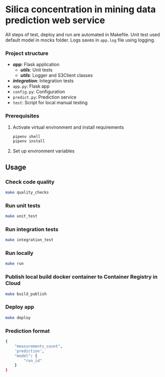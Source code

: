 # Silica concentration in mining data prediction web service

All steps of test, deploy and run are automated in Makefile.
Unit test used default model in mocks folder.
Logs saves in `app.log` file using logging.

### Project structure
- **_app_**: Flask application
  - **_utils_**: Unit tests
  - **_utils_**: Logger and S3Client classes
- **_integration_**: Integration tests
- `app.py`: Flask app
- `config.py`: Configuration
- `predict.py`: Prediction service
- `test`: Script for local manual testing

### Prerequisites
1. Activate virtual environment and install requirements
    ```bash
    pipenv shell
    pipenv install
    ```
2. Set up environment variables

## Usage

### Check code quality
```bash
make quality_checks
```

### Run unit tests
```bash
make unit_test
```

### Run integration tests
```bash
make integration_test
```

### Run locally
```bash
make run
```

### Publish local build docker container to Container Registry in Cloud
```bash
make build_publish
```

### Deploy app
```bash
make deploy
```

### Prediction format
```bash
{
    "measurements_count",
    'prediction',
    "model": {
        "run_id"
    }
}
```